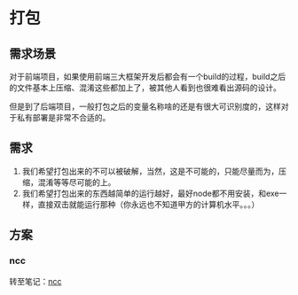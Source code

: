 # 打包

## 需求场景

对于前端项目，如果使用前端三大框架开发后都会有一个build的过程，build之后的文件基本上压缩、混淆这些都加上了，被其他人看到也很难看出源码的设计。

但是到了后端项目，一般打包之后的变量名称啥的还是有很大可识别度的，这样对于私有部署是非常不合适的。

## 需求

1. 我们希望打包出来的不可以被破解，当然，这是不可能的，只能尽量而为，压缩，混淆等等尽可能的上。
2. 我们希望打包出来的东西越简单的运行越好，最好node都不用安装，和exe一样，直接双击就能运行那种（你永远也不知道甲方的计算机水平。。。）

## 方案

### ncc

转至笔记：[ncc](ncc/README.md)